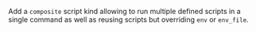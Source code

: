 Add a `composite` script kind allowing to run multiple defined scripts in a single command as well as reusing scripts but overriding `env` or `env_file`.
